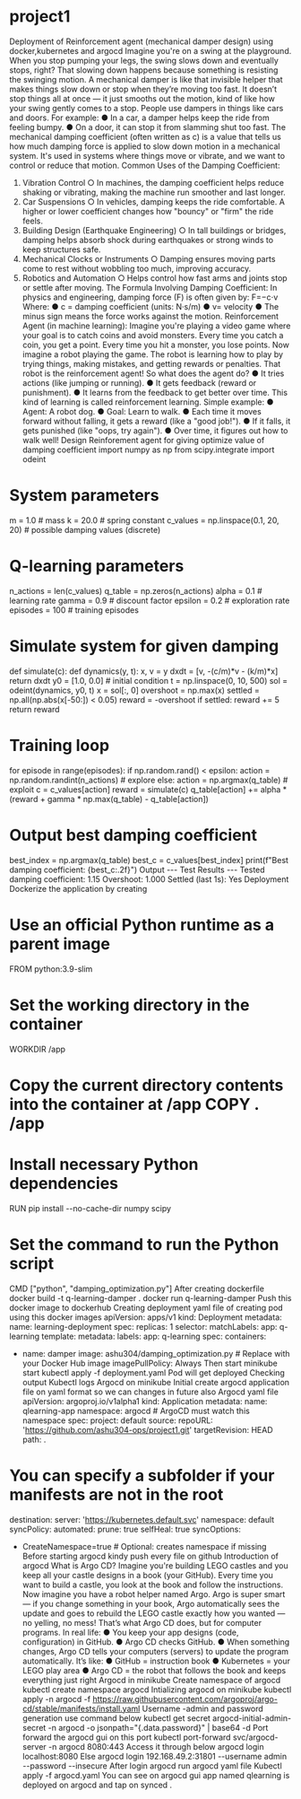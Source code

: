 # project1

Deployment of Reinforcement agent (mechanical damper design) using docker,kubernetes and argocd 
Imagine you're on a swing at the playground. When you stop pumping your legs, the swing slows down and eventually stops, right? That slowing down happens because something is resisting the swinging motion. 
A mechanical damper is like that invisible helper that makes things slow down or stop when they’re moving too fast. It doesn’t stop things all at once — it just smooths out the motion, kind of like how your swing gently comes to a stop. 
People use dampers in things like cars and doors. For example: 
● In a car, a damper helps keep the ride from feeling bumpy. 
● On a door, it can stop it from slamming shut too fast. 
The mechanical damping coefficient (often written as c) is a value that tells us how much damping force is applied to slow down motion in a mechanical system. It's used in systems where things move or vibrate, and we want to control or reduce that motion. 
Common Uses of the Damping Coefficient: 
1. Vibration Control 
○ In machines, the damping coefficient helps reduce shaking or vibrating, making the machine run smoother and last longer. 
2. Car Suspensions 
○ In vehicles, damping keeps the ride comfortable. A higher or lower coefficient changes how "bouncy" or "firm" the ride feels. 
3. Building Design (Earthquake Engineering) 
○ In tall buildings or bridges, damping helps absorb shock during earthquakes or strong winds to keep structures safe. 
4. Mechanical Clocks or Instruments 
○ Damping ensures moving parts come to rest without wobbling too much, improving accuracy. 
5. Robotics and Automation
○ Helps control how fast arms and joints stop or settle after moving. 
The Formula Involving Damping Coefficient: 
In physics and engineering, damping force (F) is often given by: 
F=−c⋅v 
Where: 
● c = damping coefficient (units: N·s/m) 
● v= velocity 
● The minus sign means the force works against the motion. 
Reinforcement Agent (in machine learning): 
Imagine you're playing a video game where your goal is to catch coins and avoid monsters. Every time you catch a coin, you get a point. Every time you hit a monster, you lose points. 
Now imagine a robot playing the game. The robot is learning how to play by trying things, making mistakes, and getting rewards or penalties. 
That robot is the reinforcement agent! 
So what does the agent do? 
● It tries actions (like jumping or running). 
● It gets feedback (reward or punishment). 
● It learns from the feedback to get better over time. 
This kind of learning is called reinforcement learning.
Simple example: 
● Agent: A robot dog. 
● Goal: Learn to walk. 
● Each time it moves forward without falling, it gets a reward (like a "good job!"). ● If it falls, it gets punished (like "oops, try again"). 
● Over time, it figures out how to walk well! 
Design Reinforement agent for giving optimize value of damping coefficient import numpy as np 
from scipy.integrate import odeint 
# System parameters 
m = 1.0 # mass 
k = 20.0 # spring constant 
c_values = np.linspace(0.1, 20, 20) # possible damping values (discrete) 
# Q-learning parameters 
n_actions = len(c_values) 
q_table = np.zeros(n_actions) 
alpha = 0.1 # learning rate 
gamma = 0.9 # discount factor 
epsilon = 0.2 # exploration rate 
episodes = 100 # training episodes
# Simulate system for given damping 
def simulate(c): 
 def dynamics(y, t): 
 x, v = y 
 dxdt = [v, -(c/m)*v - (k/m)*x] 
 return dxdt 
 y0 = [1.0, 0.0] # initial condition 
 t = np.linspace(0, 10, 500) 
 sol = odeint(dynamics, y0, t) 
 x = sol[:, 0] 
 overshoot = np.max(x) 
 settled = np.all(np.abs(x[-50:]) < 0.05)  reward = -overshoot 
 if settled: 
 reward += 5 
 return reward 
# Training loop 
for episode in range(episodes): 
 if np.random.rand() < epsilon: 
 action = np.random.randint(n_actions) # explore  else: 
 action = np.argmax(q_table) # exploit
 c = c_values[action] 
 reward = simulate(c) 
 q_table[action] += alpha * (reward + gamma * np.max(q_table) - q_table[action]) 
# Output best damping coefficient 
best_index = np.argmax(q_table) 
best_c = c_values[best_index] 
print(f"Best damping coefficient: {best_c:.2f}") 
Output 
--- Test Results --- 
Tested damping coefficient: 1.15 
Overshoot: 1.000 
Settled (last 1s): Yes 
Deployment 
Dockerize the application by creating 
# Use an official Python runtime as a parent image 
FROM python:3.9-slim 
# Set the working directory in the container 
WORKDIR /app 
# Copy the current directory contents into the container at /app COPY . /app
# Install necessary Python dependencies 
RUN pip install --no-cache-dir numpy scipy 
# Set the command to run the Python script 
CMD ["python", "damping_optimization.py"] 
After creating dockerfile 
docker build -t q-learning-damper . 
docker run q-learning-damper 
Push this docker image to dockerhub 
Creating deployment yaml file of creating pod using this docker images 
apiVersion: apps/v1 
kind: Deployment 
metadata: 
name: learning-deployment 
spec: 
replicas: 1 
selector: 
 matchLabels: 
 app: q-learning 
template: 
 metadata: 
 labels: 
 app: q-learning 
 spec: 
 containers: 
 - name: damper 
 image: ashu304/damping_optimization.py # Replace with your Docker Hub image 
 imagePullPolicy: Always 
Then start minikube start 
kubectl apply -f deployment.yaml 
Pod will get deployed 
Checking output 
Kubectl logs <podname>
Argocd on minikube 
Initial create argocd application file on yaml format so we can changes in future also Argocd yaml file 
apiVersion: argoproj.io/v1alpha1 
kind: Application 
metadata: 
name: qlearning-app 
namespace: argocd # ArgoCD must watch this namespace 
spec: 
project: default 
source: 
 repoURL: 'https://github.com/ashu304-ops/project1.git'  targetRevision: HEAD 
 path: . 
 # You can specify a subfolder if your manifests are not in the root 
destination: 
 server: 'https://kubernetes.default.svc' 
 namespace: default 
syncPolicy: 
 automated: 
 prune: true 
 selfHeal: true 
 syncOptions: 
 - CreateNamespace=true # Optional: creates namespace if missing Before starting argocd kindy push every file on github
Introduction of argocd 
What is Argo CD? 
Imagine you're building LEGO castles and you keep all your castle designs in a book (your GitHub). Every time you want to build a castle, you look at the book and follow the instructions. 
Now imagine you have a robot helper named Argo. Argo is super smart — if you change something in your book, Argo automatically sees the update and goes to rebuild the LEGO castle exactly how you wanted — no yelling, no mess! 
That’s what Argo CD does, but for computer programs. 
In real life: 
● You keep your app designs (code, configuration) in GitHub. 
● Argo CD checks GitHub. 
● When something changes, Argo CD tells your computers (servers) to update the program automatically. 
It’s like: 
● GitHub = instruction book 
● Kubernetes = your LEGO play area 
● Argo CD = the robot that follows the book and keeps everything just right 
Argocd in minikube 
Create namespace of argocd 
kubectl create namespace argocd 
Intializing argocd on minikube 
kubectl apply -n argocd -f https://raw.githubusercontent.com/argoproj/argo-cd/stable/manifests/install.yaml
Username -admin and password generation use command below 
kubectl get secret argocd-initial-admin-secret -n argocd -o jsonpath="{.data.password}" | base64 -d 
Port forward the argocd gui on this port 
kubectl port-forward svc/argocd-server -n argocd 8080:443 
Access it through below 
argocd login localhost:8080 
Else 
argocd login 192.168.49.2:31801 --username admin --password <your-password> --insecure After login argocd run argocd yaml file 
Kubectl apply -f argocd.yaml 
You can see on argocd gui app named qlearning is deployed on argocd and tap on synced .
